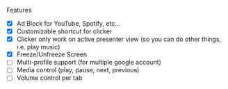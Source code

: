 Features
- [x] Ad Block for YouTube, Spotify, etc...
- [x] Customizable shortcut for clicker
- [x] Clicker only work on active presenter view (so you can do other things, i.e. play music)
- [x] Freeze/Unfreeze Screen
- [ ] Multi-profile support (for multiple google account)
- [ ] Media control (play, pause, next, previous)
- [ ] Volume control per tab
